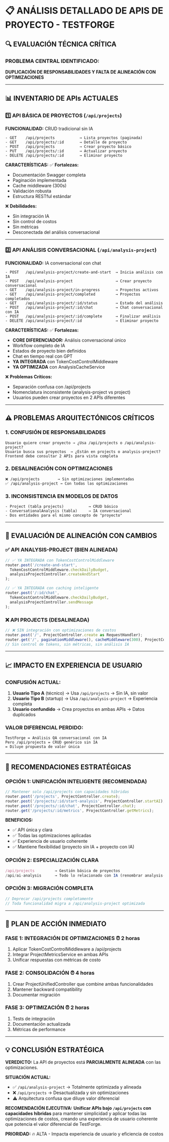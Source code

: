 # 📋 ANÁLISIS DETALLADO DE APIS DE PROYECTO - TESTFORGE

## 🔍 EVALUACIÓN TÉCNICA CRÍTICA

### **PROBLEMA CENTRAL IDENTIFICADO:**
**DUPLICACIÓN DE RESPONSABILIDADES Y FALTA DE ALINEACIÓN CON OPTIMIZACIONES**

---

## 📊 INVENTARIO DE APIs ACTUALES

### 1️⃣ **API BÁSICA DE PROYECTOS** (`/api/projects`)
**FUNCIONALIDAD:** CRUD tradicional sin IA
```
- GET    /api/projects           → Lista proyectos (paginada)
- GET    /api/projects/:id       → Detalle de proyecto
- POST   /api/projects           → Crear proyecto básico
- PUT    /api/projects/:id       → Actualizar proyecto
- DELETE /api/projects/:id       → Eliminar proyecto
```

**CARACTERÍSTICAS:**
✅ **Fortalezas:**
- Documentación Swagger completa
- Paginación implementada
- Cache middleware (300s)
- Validación robusta
- Estructura RESTful estándar

❌ **Debilidades:**
- Sin integración IA
- Sin control de costos
- Sin métricas
- Desconectada del análisis conversacional

---

### 2️⃣ **API ANÁLISIS CONVERSACIONAL** (`/api/analysis-project`)
**FUNCIONALIDAD:** IA conversacional con chat
```
- POST   /api/analysis-project/create-and-start  → Inicia análisis con IA
- POST   /api/analysis-project                   → Crear proyecto conversacional
- GET    /api/analysis-project/in-progress       → Proyectos activos
- GET    /api/analysis-project/completed         → Proyectos completados
- GET    /api/analysis-project/:id/status        → Estado del análisis
- POST   /api/analysis-project/:id/chat          → Chat conversacional con IA
- POST   /api/analysis-project/:id/complete      → Finalizar análisis
- DELETE /api/analysis-project/:id               → Eliminar proyecto
```

**CARACTERÍSTICAS:**
✅ **Fortalezas:**
- **CORE DIFERENCIADOR:** Análisis conversacional único
- Workflow completo de IA
- Estados de proyecto bien definidos
- Chat en tiempo real con GPT
- **YA INTEGRADA** con TokenCostControlMiddleware
- **YA OPTIMIZADA** con AnalysisCacheService

❌ **Problemas Críticos:**
- Separación confusa con /api/projects
- Nomenclatura inconsistente (analysis-project vs project)
- Usuarios pueden crear proyectos en 2 APIs diferentes

---

## ⚠️ PROBLEMAS ARQUITECTÓNICOS CRÍTICOS

### **1. CONFUSIÓN DE RESPONSABILIDADES**
```
Usuario quiere crear proyecto → ¿Usa /api/projects o /api/analysis-project?
Usuario busca sus proyectos  → ¿Están en projects o analysis-project?
Frontend debe consultar 2 APIs para vista completa
```

### **2. DESALINEACIÓN CON OPTIMIZACIONES**
```
❌ /api/projects        → Sin optimizaciones implementadas
✅ /api/analysis-project → Con todas las optimizaciones
```

### **3. INCONSISTENCIA EN MODELOS DE DATOS**
```
- Project (tabla projects)           → CRUD básico
- ConversationalAnalysis (tabla)     → IA conversacional
- Dos entidades para el mismo concepto de "proyecto"
```

---

## 🎯 EVALUACIÓN DE ALINEACIÓN CON CAMBIOS

### **✅ API ANALYSIS-PROJECT** (BIEN ALINEADA)
```typescript
// ✅ YA INTEGRADA con TokenCostControlMiddleware
router.post('/create-and-start', 
  TokenCostControlMiddleware.checkDailyBudget,
  analysisProjectController.createAndStart
);

// ✅ YA INTEGRADA con caching inteligente
router.post('/:id/chat', 
  TokenCostControlMiddleware.checkDailyBudget,
  analysisProjectController.sendMessage
);
```

### **❌ API PROJECTS** (DESALINEADA)
```typescript
// ❌ SIN integración con optimizaciones de costos
router.post('/', ProjectController.create as RequestHandler);
router.get('/', paginationMiddleware(), cacheMiddleware(300), ProjectController.list);
// Sin control de tokens, sin métricas, sin análisis IA
```

---

## 📈 IMPACTO EN EXPERIENCIA DE USUARIO

### **CONFUSIÓN ACTUAL:**
1. **Usuario Tipo A** (técnico) → Usa `/api/projects` → Sin IA, sin valor
2. **Usuario Tipo B** (startup) → Usa `/api/analysis-project` → Experiencia completa
3. **Usuario confundido** → Crea proyectos en ambas APIs → Datos duplicados

### **VALOR DIFERENCIAL PERDIDO:**
```
TestForge = Análisis QA conversacional con IA
Pero /api/projects = CRUD genérico sin IA
= Diluye propuesta de valor única
```

---

## 🚀 RECOMENDACIONES ESTRATÉGICAS

### **OPCIÓN 1: UNIFICACIÓN INTELIGENTE (RECOMENDADA)**
```typescript
// Mantener solo /api/projects con capacidades híbridas
router.post('/projects', ProjectController.create);                    // CRUD básico
router.post('/projects/:id/start-analysis', ProjectController.startAI); // Conversacional
router.post('/projects/:id/chat', ProjectController.chat);              // IA
router.get('/projects/:id/metrics', ProjectController.getMetrics);      // Métricas
```

**BENEFICIOS:**
- ✅ API única y clara
- ✅ Todas las optimizaciones aplicadas
- ✅ Experiencia de usuario coherente
- ✅ Mantiene flexibilidad (proyecto sin IA + proyecto con IA)

### **OPCIÓN 2: ESPECIALIZACIÓN CLARA**
```typescript
/api/projects         → Gestión básica de proyectos
/api/ai-analysis      → Todo lo relacionado con IA (renombrar analysis-project)
```

### **OPCIÓN 3: MIGRACIÓN COMPLETA**
```typescript
// Deprecar /api/projects completamente
// Toda funcionalidad migra a /api/analysis-project optimizada
```

---

## 🎯 PLAN DE ACCIÓN INMEDIATO

### **FASE 1: INTEGRACIÓN DE OPTIMIZACIONES** ⏰ 2 horas
1. Aplicar TokenCostControlMiddleware a /api/projects
2. Integrar ProjectMetricsService en ambas APIs
3. Unificar respuestas con métricas de costo

### **FASE 2: CONSOLIDACIÓN** ⏰ 4 horas
1. Crear ProjectUnifiedController que combine ambas funcionalidades
2. Mantener backward compatibility
3. Documentar migración

### **FASE 3: OPTIMIZACIÓN** ⏰ 2 horas
1. Tests de integración
2. Documentación actualizada
3. Métricas de performance

---

## 💡 CONCLUSIÓN ESTRATÉGICA

**VEREDICTO:** La API de proyectos está **PARCIALMENTE ALINEADA** con las optimizaciones.

**SITUACIÓN ACTUAL:**
- ✅ `/api/analysis-project` → Totalmente optimizada y alineada
- ❌ `/api/projects` → Desactualizada y sin optimizaciones
- ⚠️ Arquitectura confusa que diluye valor diferencial

**RECOMENDACIÓN EJECUTIVA:**
**Unificar APIs bajo `/api/projects` con capacidades híbridas** para mantener simplicidad y aplicar todas las optimizaciones de costos, creando una experiencia de usuario coherente que potencia el valor diferencial de TestForge.

**PRIORIDAD:** 🔥 ALTA - Impacta experiencia de usuario y eficiencia de costos
